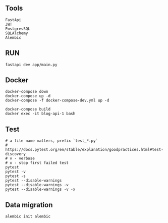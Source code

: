 ## Tools

```
FastApi
JWT
PostgresSQL
SQLAlchemy
Alembic
```

## RUN

```
fastapi dev app/main.py
```

## Docker

```
docker-compose down
docker-compose up -d
docker-compose -f docker-compose-dev.yml up -d

docker-compose build
docker exec -it blog-api-1 bash
```

## Test

```
# a file name matters, prefix `test_*.py`
# https://docs.pytest.org/en/stable/explanation/goodpractices.html#test-discovery
# v - verbose
# x - stop first failed test
pytest
pytest -v
pytest -s
pytest --disable-warnings
pytest --disable-warnings -v
pytest --disable-warnings -v -x
```

## Data migration

```
alembic init alembic
```

